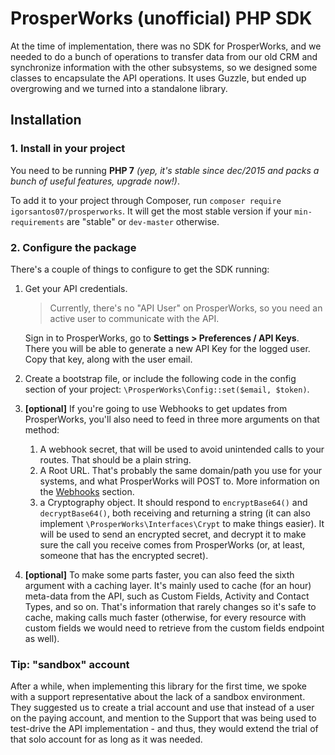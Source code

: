 ProsperWorks (unofficial) PHP SDK
=================================

At the time of implementation, there was no SDK for ProsperWorks, and we needed to do a bunch of operations to 
transfer data from our old CRM and synchronize information with the other subsystems, so we designed some classes to
encapsulate the API operations. It uses Guzzle, but ended up overgrowing and we turned into a standalone library.

Installation
------------

### 1. Install in your project
You need to be running **PHP 7** _(yep, it's stable since dec/2015 and packs a bunch of useful features, upgrade now!)_. 

To add it to your project through Composer, run `composer require igorsantos07/prosperworks`. It will get the most
stable version if your `min-requirements` are "stable" or `dev-master` otherwise.
 
### 2. Configure the package
There's a couple of things to configure to get the SDK running:

1. Get your API credentials.  
   > Currently, there's no "API User" on ProsperWorks, so you need an active user to communicate with the API.
   
   Sign in to ProsperWorks, go to **Settings > Preferences / API Keys**. There you will be able to generate a new API
   Key for the logged user. Copy that key, along with the user email.

2. Create a bootstrap file, or include the following code in the config section of your project: 
   `\ProsperWorks\Config::set($email, $token)`.
   
3. **[optional]** If you're going to use Webhooks to get updates from ProsperWorks, you'll also need to feed in three
   more arguments on that method:
   1. A webhook secret, that will be used to avoid unintended calls to your routes. That should be a plain string.
   2. A Root URL. That's probably the same domain/path you use for your systems, and what ProsperWorks will POST to.
      More information on the [Webhooks](#Webhooks) section.
   3. a Cryptography object. It should respond to `encryptBase64()` and `decryptBase64()`, both receiving and returning
      a string (it can also implement `\ProsperWorks\Interfaces\Crypt` to make things easier). It will be used to send
      an encrypted secret, and decrypt it to make sure the call you receive comes from ProsperWorks (or, at least,
      someone that has the encrypted secret).

4. **[optional]** To make some parts faster, you can also feed the sixth argument with a caching layer. It's mainly used
   to cache (for an hour) meta-data from the API, such as Custom Fields, Activity and Contact Types, and so on. That's
   information that rarely changes so it's safe to cache, making calls much faster (otherwise, for every resource with
   custom fields we would need to retrieve from the custom fields endpoint as well).
   
### Tip: "sandbox" account
After a while, when implementing this library for the first time, we spoke with a support representative about the lack
of a sandbox environment. They suggested us to create a trial account and use that instead of a user on the paying 
account, and mention to the Support that was being used to test-drive the API implementation - and thus, they would
extend the trial of that solo account for as long as it was needed.